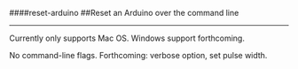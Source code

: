 ####reset-arduino
##Reset an Arduino over the command line

---

Currently only supports Mac OS. Windows support forthcoming.

No command-line flags. Forthcoming: verbose option, set pulse width.
